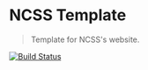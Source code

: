 NCSS Template
=============

> Template for NCSS's website.

[![Build Status](https://img.shields.io/github/workflow/status/redaxmedia/ncss-template/ci.svg)](https://github.com/redaxmedia/ncss-template/actions?query=workflow:ci)
